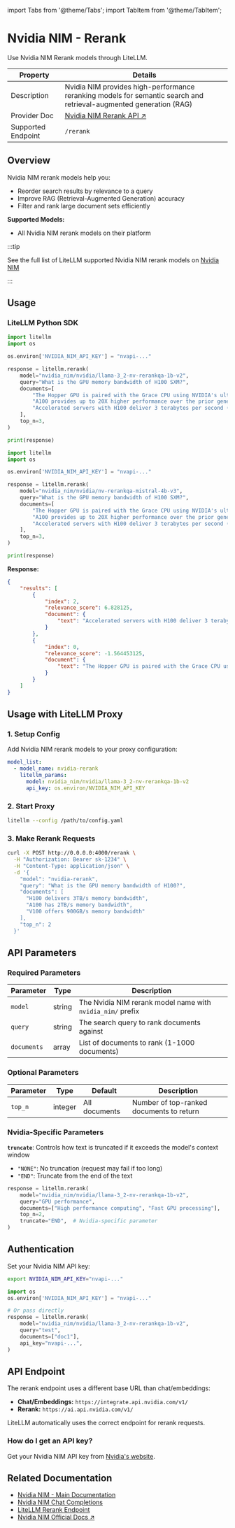 import Tabs from '@theme/Tabs';
import TabItem from '@theme/TabItem';

# Nvidia NIM - Rerank

Use Nvidia NIM Rerank models through LiteLLM.

| Property | Details |
|----------|---------|
| Description | Nvidia NIM provides high-performance reranking models for semantic search and retrieval-augmented generation (RAG) |
| Provider Doc | [Nvidia NIM Rerank API ↗](https://docs.api.nvidia.com/nim/reference/nvidia-llama-3_2-nv-rerankqa-1b-v2-infer) |
| Supported Endpoint | `/rerank` |

## Overview

Nvidia NIM rerank models help you:
- Reorder search results by relevance to a query
- Improve RAG (Retrieval-Augmented Generation) accuracy
- Filter and rank large document sets efficiently

**Supported Models:**
- All Nvidia NIM rerank models on their platform

:::tip

See the full list of LiteLLM supported Nvidia NIM rerank models on [Nvidia NIM](https://models.litellm.ai)

:::

## Usage

### LiteLLM Python SDK

<Tabs>
<TabItem value="llama-1b" label="LLaMa 1B Model">

```python
import litellm
import os

os.environ['NVIDIA_NIM_API_KEY'] = "nvapi-..."

response = litellm.rerank(
    model="nvidia_nim/nvidia/llama-3_2-nv-rerankqa-1b-v2",
    query="What is the GPU memory bandwidth of H100 SXM?",
    documents=[
        "The Hopper GPU is paired with the Grace CPU using NVIDIA's ultra-fast chip-to-chip interconnect, delivering 900GB/s of bandwidth.",
        "A100 provides up to 20X higher performance over the prior generation.",
        "Accelerated servers with H100 deliver 3 terabytes per second (TB/s) of memory bandwidth per GPU."
    ],
    top_n=3,
)

print(response)
```

</TabItem>
<TabItem value="mistral-4b" label="Mistral 4B Model">

```python
import litellm
import os

os.environ['NVIDIA_NIM_API_KEY'] = "nvapi-..."

response = litellm.rerank(
    model="nvidia_nim/nvidia/nv-rerankqa-mistral-4b-v3",
    query="What is the GPU memory bandwidth of H100 SXM?",
    documents=[
        "The Hopper GPU is paired with the Grace CPU using NVIDIA's ultra-fast chip-to-chip interconnect, delivering 900GB/s of bandwidth.",
        "A100 provides up to 20X higher performance over the prior generation.",
        "Accelerated servers with H100 deliver 3 terabytes per second (TB/s) of memory bandwidth per GPU."
    ],
    top_n=3,
)

print(response)
```

</TabItem>
</Tabs>

**Response:**
```json
{
    "results": [
        {
            "index": 2,
            "relevance_score": 6.828125,
            "document": {
                "text": "Accelerated servers with H100 deliver 3 terabytes per second (TB/s) of memory bandwidth per GPU."
            }
        },
        {
            "index": 0,
            "relevance_score": -1.564453125,
            "document": {
                "text": "The Hopper GPU is paired with the Grace CPU using NVIDIA's ultra-fast chip-to-chip interconnect, delivering 900GB/s of bandwidth."
            }
        }
    ]
}
```


## Usage with LiteLLM Proxy

### 1. Setup Config

Add Nvidia NIM rerank models to your proxy configuration:

```yaml
model_list:
  - model_name: nvidia-rerank
    litellm_params:
      model: nvidia_nim/nvidia/llama-3_2-nv-rerankqa-1b-v2
      api_key: os.environ/NVIDIA_NIM_API_KEY
```

### 2. Start Proxy

```bash
litellm --config /path/to/config.yaml
```

### 3. Make Rerank Requests

```bash
curl -X POST http://0.0.0.0:4000/rerank \
  -H "Authorization: Bearer sk-1234" \
  -H "Content-Type: application/json" \
  -d '{
    "model": "nvidia-rerank",
    "query": "What is the GPU memory bandwidth of H100?",
    "documents": [
      "H100 delivers 3TB/s memory bandwidth",
      "A100 has 2TB/s memory bandwidth",
      "V100 offers 900GB/s memory bandwidth"
    ],
    "top_n": 2
  }'
```

## API Parameters

### Required Parameters

| Parameter | Type | Description |
|-----------|------|-------------|
| `model` | string | The Nvidia NIM rerank model name with `nvidia_nim/` prefix |
| `query` | string | The search query to rank documents against |
| `documents` | array | List of documents to rank (1-1000 documents) |

### Optional Parameters

| Parameter | Type | Default | Description |
|-----------|------|---------|-------------|
| `top_n` | integer | All documents | Number of top-ranked documents to return |

### Nvidia-Specific Parameters

**`truncate`**: Controls how text is truncated if it exceeds the model's context window
- `"NONE"`: No truncation (request may fail if too long)
- `"END"`: Truncate from the end of the text

```python
response = litellm.rerank(
    model="nvidia_nim/nvidia/llama-3_2-nv-rerankqa-1b-v2",
    query="GPU performance",
    documents=["High performance computing", "Fast GPU processing"],
    top_n=2,
    truncate="END",  # Nvidia-specific parameter
)
```

## Authentication

Set your Nvidia NIM API key:

<Tabs>
<TabItem value="env" label="Environment Variable">

```bash
export NVIDIA_NIM_API_KEY="nvapi-..."
```

</TabItem>
<TabItem value="python" label="Python">

```python
import os
os.environ['NVIDIA_NIM_API_KEY'] = "nvapi-..."

# Or pass directly
response = litellm.rerank(
    model="nvidia_nim/nvidia/llama-3_2-nv-rerankqa-1b-v2",
    query="test",
    documents=["doc1"],
    api_key="nvapi-...",
)
```

</TabItem>
</Tabs>

## API Endpoint

The rerank endpoint uses a different base URL than chat/embeddings:

- **Chat/Embeddings:** `https://integrate.api.nvidia.com/v1/`
- **Rerank:** `https://ai.api.nvidia.com/v1/`

LiteLLM automatically uses the correct endpoint for rerank requests.

### How do I get an API key?

Get your Nvidia NIM API key from [Nvidia's website](https://developer.nvidia.com/nim/).

## Related Documentation

- [Nvidia NIM - Main Documentation](./nvidia_nim)
- [Nvidia NIM Chat Completions](./nvidia_nim#sample-usage)
- [LiteLLM Rerank Endpoint](../rerank)
- [Nvidia NIM Official Docs ↗](https://docs.api.nvidia.com/nim/reference/)

